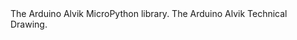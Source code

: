 <EssentialsColumn title="Suggested Libraries">

<EssentialElement title="Alvik API" type="library" link="https://github.com/arduino/arduino-alvik-mpy">
The Arduino Alvik MicroPython library. 
</EssentialElement>

<EssentialElement title="Alvik API" type="library" link="content/hardware/08.edu/solution-and-kits/alvik/technicalDrawingAlvik.pdf">
The Arduino Alvik Technical Drawing. 
</EssentialElement>

</EssentialsColumn>